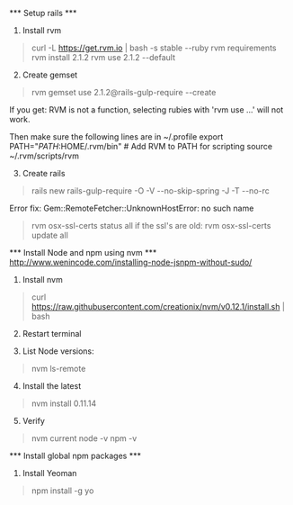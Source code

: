 
*** Setup rails ***
1. Install rvm
> curl -L https://get.rvm.io | bash -s stable --ruby
> rvm requirements
> rvm install 2.1.2
> rvm use 2.1.2 --default

2. Create gemset 
> rvm gemset use 2.1.2@rails-gulp-require --create

If you get:
RVM is not a function, selecting rubies with 'rvm use ...' will not work.

Then make sure the following lines are in ~/.profile
export PATH="$PATH:$HOME/.rvm/bin" # Add RVM to PATH for scripting
source ~/.rvm/scripts/rvm

3. Create rails
> rails new rails-gulp-require -O -V --no-skip-spring -J -T --no-rc

Error fix:
Gem::RemoteFetcher::UnknownHostError: no such name
> rvm osx-ssl-certs status all
if the ssl's are old:
> rvm osx-ssl-certs update all

*** Install Node and npm using nvm ***
http://www.wenincode.com/installing-node-jsnpm-without-sudo/

1. Install nvm
> curl https://raw.githubusercontent.com/creationix/nvm/v0.12.1/install.sh | bash

2. Restart terminal

3. List Node versions:
> nvm ls-remote

4. Install the latest
> nvm install 0.11.14

5. Verify
> nvm current
> node -v
> npm -v


*** Install global npm packages ***

1. Install Yeoman
> npm install -g yo


